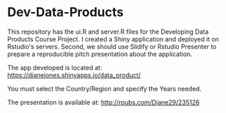
# Dev-Data-Products
This repository has the ui.R and server.R files for the Developing Data Products Course Project.
I created a Shiny application and deployed it on Rstudio's servers.
Second, we should use Slidify or Rstudio Presenter to prepare a reproducible pitch presentation about the application.

The app developed is located at: https://dianejones.shinyapps.io/data_product/

You must select the Country/Region and specify the Years needed.

The presentation is available at: http://rpubs.com/Diane29/235126
